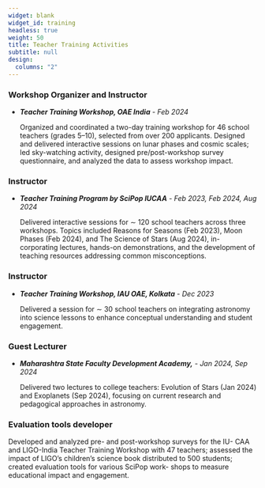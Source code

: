 ```yaml
---
widget: blank
widget_id: training
headless: true
weight: 50
title: Teacher Training Activities
subtitle: null
design:
  columns: "2"
---
```

### **Workshop Organizer and Instructor**

* ***Teacher Training Workshop, OAE India***  - *Feb 2024*

  Organized and coordinated a two-day training workshop for 46 school teachers (grades 5–10), selected
from over 200 applicants. Designed and delivered interactive sessions on lunar phases and cosmic
scales; led sky-watching activity, designed pre/post-workshop survey questionnaire, and analyzed the
data to assess workshop impact.

### **Instructor**

* ***Teacher Training Program by SciPop IUCAA*** - *Feb 2023, Feb 2024, Aug 2024*
  
  Delivered interactive sessions for ∼ 120 school teachers across three workshops. Topics included
Reasons for Seasons (Feb 2023), Moon Phases (Feb 2024), and The Science of Stars (Aug 2024), in-
corporating lectures, hands-on demonstrations, and the development of teaching resources addressing
common misconceptions.

### **Instructor**

* ***Teacher Training Workshop, IAU OAE, Kolkata*** - *Dec 2023*
  
  Delivered a session for ∼ 30 school teachers on integrating astronomy into science lessons to enhance
conceptual understanding and student engagement.

### **Guest Lecturer**

* ***Maharashtra State Faculty Development Academy,*** - *Jan 2024, Sep 2024*
  
  Delivered two lectures to college teachers: Evolution of Stars (Jan 2024) and Exoplanets (Sep 2024),
focusing on current research and pedagogical approaches in astronomy.

### **Evaluation tools developer**
  
  Developed and analyzed pre- and post-workshop surveys for the IU-
CAA and LIGO-India Teacher Training Workshop with 47 teachers; assessed the impact of LIGO’s
children’s science book distributed to 500 students; created evaluation tools for various SciPop work-
shops to measure educational impact and engagement.
